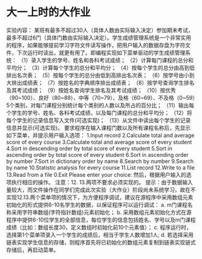# 大一上时的大作业

实验内容：
某班有最多不超过30人（具体人数由实际输入决定）参加期末考试，最多不超过6门（具体门数由实际输入决定）。学生成绩管理系统是一个非常实用的程序，如果能够提前学习字符文件读写操作，把用户输入的数据存盘为字符文件，下次运行时读出，就更有用了。即编程实现如下菜单驱动的学生成绩管理系统：
（1）录入学生的学号、姓名和各科考试成绩；
（2）计算每门课程的总分和平均分；
（3）计算每个学生的总分和平均分；
（4）按每个学生的总分由高到低排出名次表；
（5）按每个学生的总分由低到高排出名次表；
（6）按学号由小到大排出成绩表；
（7）按姓名的字典顺序排出成绩表；
（8）按学号查询学生排名及其考试成绩；
（9）按姓名查询学生排名及其考试成绩；
（10）按优秀（90~100）、良好（80~89）、中等（70~79）、及格（60~69）、不及格（0~59）5个类别，对每门课程分别统计每个类别的人数以及所占的百分比；
（11）输出每个学生的学号、姓名、各科考试成绩，以及每门课程的总分和平均分；
（12）将每个学生的记录信息写入文件(可选实现)； 
（13）从文件中读出每个学生的记录信息并显示(可选实现)。
要求程序在输入课程门数以及所有课程名称后，先显示如下菜单，并提示用户输入选项：
1.Input record
2.Calculate total and average score of every course
3.Calculate total and average score of every student
4.Sort in descending order by total score of every student
5.Sort in ascending order by total score of every student
6.Sort in ascending order by number
7.Sort in dictionary order by name
8.Search by number
9.Search by name
10.Statistic analysis for every course
11.List record
12.Write to a file
13.Read from a file
0.Exit
Please enter your choice:
然后，根据用户输入的选项执行相应的操作。
注意：12. 13.两项不要求必须实现的。 
提示：由于数据输入量较大，而文件操作在同学们完成此次实验（大作业）阶段尚未系统学习，故在不实现12.13.两个菜单项的情况下，为方便程序调试，建议在源程序中采用数组元素初始化的形式提供6-10名学生的数据，以保证程序可以运行调试：
a.	m门课程名称采用字符串数组(字符指针数组)元素初始化；
b.	采用数组元素初始化方式在源程序中提供6-10位学生的全部信息，每位学生的信息包括姓名、学号以及m门课程成绩（比如：数组长度30，定义数组时初始化前10个元素值）；
c.	程序运行时，选择第1个菜单项录入一个学生的成绩后，相当于学生人数增加1人; 
d.	若选择采用链表实现学生信息的存储，则程序首先将已初始化的数组元素复制到链表实现链式存储后，再启动菜单。